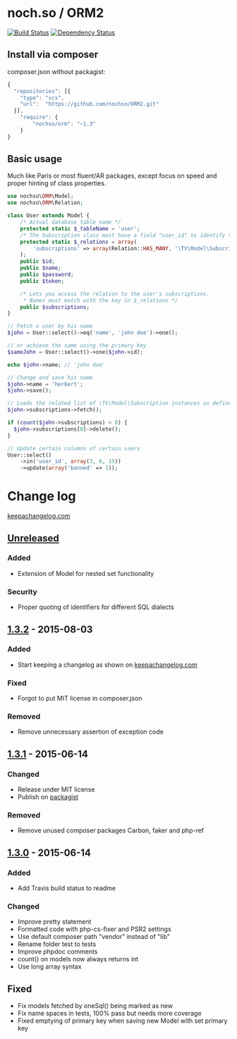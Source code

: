# noch.so / ORM2
[![Build Status](https://travis-ci.org/nochso/ORM2.svg?branch=master)](https://travis-ci.org/nochso/ORM2)
[![Dependency Status](https://www.versioneye.com/user/projects/558dc123316338001e00001a/badge.svg?style=flat)](https://www.versioneye.com/user/projects/558dc123316338001e00001a)

## Install via composer
composer.json without packagist:
```javascript
{
  "repositories": [{
    "type": "vcs",
    "url":  "https://github.com/nochso/ORM2.git"
  }],
    "require": {
  		"nochso/orm": "~1.3"
    }
}
```

## Basic usage
Much like Paris or most fluent/AR packages, except focus on speed and proper hinting of class properties.

```php
use nochso\ORM\Model;
use nochso\ORM\Relation;

class User extends Model {
    /* Actual database table name */
    protected static $_tableName = 'user';
    /* The Subscription class must have a field "user_id" to identify the user's subscriptions */
    protected static $_relations = array(
        'subscriptions' => array(Relation::HAS_MANY, '\TV\Model\Subscription')
    );
    public $id;
    public $name;
    public $password;
    public $token;

    /* Lets you access the relation to the user's subscriptions.
     * Names must match with the key in $_relations */
    public $subscriptions;
}
```
```php
// Fetch a user by his name
$john = User::select()->eq('name', 'john doe')->one();

// or achieve the same using the primary key
$sameJohn = User::select()->one($john->id);

echo $john->name; // 'john doe'

// Change and save his name
$john->name = 'herbert';
$john->save();

// Loads the related list of \TV\Model\Subscription instances as defined in User::$_relations['subscriptions']
$john->subscriptions->fetch();

if (count($john->subscriptions) > 0) {
  $john->subscriptions[0]->delete();
}

// Update certain columns of certain users
User::select()
    ->in('user_id', array(3, 6, 15))
    ->update(array('banned' => 1));
```

# Change log
[keepachangelog.com](http://keepachangelog.com)
<!-- Added for new features.
   Changed for changes in existing functionality.
Deprecated for once-stable features removed in upcoming releases.
   Removed for deprecated features removed in this release.
     Fixed for any bug fixes.
  Security to invite users to upgrade in case of vulnerabilities. -->

## [Unreleased][unreleased]
### Added
- Extension of Model for nested set functionality

### Security
- Proper quoting of identifiers for different SQL dialects

## [1.3.2] - 2015-08-03
### Added
- Start keeping a changelog as shown on [keepachangelog.com](http://keepachangelog.com)

### Fixed
- Forgot to put MIT license in composer.json

### Removed
- Remove unnecessary assertion of exception code

## [1.3.1] - 2015-06-14
### Changed
- Release under MIT license
- Publish on [packagist](https://packagist.org/packages/nochso/orm)

### Removed
- Remove unused composer packages Carbon, faker and php-ref

## [1.3.0] - 2015-06-14
### Added
- Add Travis build status to readme

### Changed
- Improve pretty statement
- Formatted code with php-cs-fixer and PSR2 settings
- Use default composer path "vendor" instead of "lib"
- Rename folder test to tests
- Improve phpdoc comments
- count() on models now always returns int
- Use long array syntax

## Fixed
- Fix models fetched by oneSql() being marked as new
- Fix name spaces in tests, 100% pass but needs more coverage
- Fixed emptying of primary key when saving new Model with set primary key

[unreleased]: https://github.com/nochso/orm/compare/v1.3.2...HEAD
[1.3.2]: https://github.com/nochso/orm/compare/v1.3.1...v1.3.2
[1.3.1]: https://github.com/nochso/orm/compare/v1.3.0...v1.3.1
[1.3.0]: https://github.com/nochso/orm/compare/v1.2.0...v1.3.0